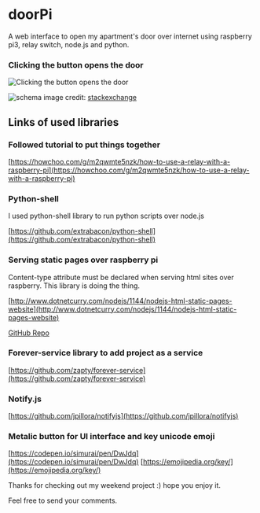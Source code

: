 # doorPi
A web interface to open my apartment's door over internet using raspberry pi3, relay switch, node.js and python.

### Clicking the button opens the door

![Clicking the button opens the door](https://image.prntscr.com/image/UbVwEHqyTumI_3YrIq1Gow.png)

![schema](https://i.stack.imgur.com/cjDmA.png) 
image credit: [stackexchange](https://raspberrypi.stackexchange.com/questions/74570/controlling-switches-from-both-raspberry-pi-relay-manual-home-automation)

## Links of used libraries 


### Followed tutorial to put things together

[https://howchoo.com/g/m2qwmte5nzk/how-to-use-a-relay-with-a-raspberry-pi](https://howchoo.com/g/m2qwmte5nzk/how-to-use-a-relay-with-a-raspberry-pi)


### Python-shell

I used python-shell library to run python scripts over node.js

[https://github.com/extrabacon/python-shell](https://github.com/extrabacon/python-shell)


### Serving static pages over raspberry pi

Content-type attribute must be declared when serving html sites over raspberry.
This library is doing the thing.

[http://www.dotnetcurry.com/nodejs/1144/nodejs-html-static-pages-website](http://www.dotnetcurry.com/nodejs/1144/nodejs-html-static-pages-website)

[GitHub Repo](https://github.com/dotnetcurry/node.js-html-static-content)


### Forever-service library to add project as a service

[https://github.com/zapty/forever-service](https://github.com/zapty/forever-service)


### Notify.js

[https://github.com/jpillora/notifyjs](https://github.com/jpillora/notifyjs)


### Metalic button for UI interface and key unicode emoji

[https://codepen.io/simurai/pen/DwJdq](https://codepen.io/simurai/pen/DwJdq)
[https://emojipedia.org/key/](https://emojipedia.org/key/)

Thanks for checking out my weekend project :) hope you enjoy it.

Feel free to send your comments.
